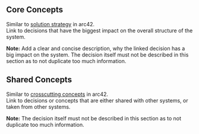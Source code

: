## Core Concepts

Similar to [solution strategy](https://docs.arc42.org/section-4/) in arc42.\
Link to decisions that have the biggest impact on the overall structure of the system.

**Note:** Add a clear and concise description, why the linked decision has a big impact on the system.
The decision itself must not be described in this section as to not duplicate too much information.

## Shared Concepts

Similar to [crosscutting concepts](https://docs.arc42.org/section-8/) in arc42.\
Link to decisions or concepts that are either shared with other systems, or taken from other systems.

**Note:** The decision itself must not be described in this section as to not duplicate too much information.
